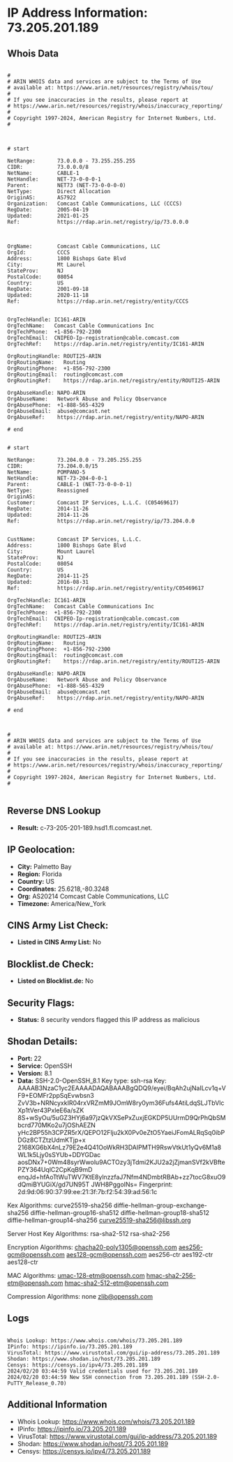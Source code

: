 # IP Address Information: 73.205.201.189

## Whois Data
```

#
# ARIN WHOIS data and services are subject to the Terms of Use
# available at: https://www.arin.net/resources/registry/whois/tou/
#
# If you see inaccuracies in the results, please report at
# https://www.arin.net/resources/registry/whois/inaccuracy_reporting/
#
# Copyright 1997-2024, American Registry for Internet Numbers, Ltd.
#



# start

NetRange:       73.0.0.0 - 73.255.255.255
CIDR:           73.0.0.0/8
NetName:        CABLE-1
NetHandle:      NET-73-0-0-0-1
Parent:         NET73 (NET-73-0-0-0-0)
NetType:        Direct Allocation
OriginAS:       AS7922
Organization:   Comcast Cable Communications, LLC (CCCS)
RegDate:        2005-04-19
Updated:        2021-01-25
Ref:            https://rdap.arin.net/registry/ip/73.0.0.0



OrgName:        Comcast Cable Communications, LLC
OrgId:          CCCS
Address:        1800 Bishops Gate Blvd
City:           Mt Laurel
StateProv:      NJ
PostalCode:     08054
Country:        US
RegDate:        2001-09-18
Updated:        2020-11-18
Ref:            https://rdap.arin.net/registry/entity/CCCS


OrgTechHandle: IC161-ARIN
OrgTechName:   Comcast Cable Communications Inc
OrgTechPhone:  +1-856-792-2300 
OrgTechEmail:  CNIPEO-Ip-registration@cable.comcast.com
OrgTechRef:    https://rdap.arin.net/registry/entity/IC161-ARIN

OrgRoutingHandle: ROUTI25-ARIN
OrgRoutingName:   Routing
OrgRoutingPhone:  +1-856-792-2300 
OrgRoutingEmail:  routing@comcast.com
OrgRoutingRef:    https://rdap.arin.net/registry/entity/ROUTI25-ARIN

OrgAbuseHandle: NAPO-ARIN
OrgAbuseName:   Network Abuse and Policy Observance
OrgAbusePhone:  +1-888-565-4329 
OrgAbuseEmail:  abuse@comcast.net
OrgAbuseRef:    https://rdap.arin.net/registry/entity/NAPO-ARIN

# end


# start

NetRange:       73.204.0.0 - 73.205.255.255
CIDR:           73.204.0.0/15
NetName:        POMPANO-5
NetHandle:      NET-73-204-0-0-1
Parent:         CABLE-1 (NET-73-0-0-0-1)
NetType:        Reassigned
OriginAS:       
Customer:       Comcast IP Services, L.L.C. (C05469617)
RegDate:        2014-11-26
Updated:        2014-11-26
Ref:            https://rdap.arin.net/registry/ip/73.204.0.0


CustName:       Comcast IP Services, L.L.C.
Address:        1800 Bishops Gate Blvd
City:           Mount Laurel
StateProv:      NJ
PostalCode:     08054
Country:        US
RegDate:        2014-11-25
Updated:        2016-08-31
Ref:            https://rdap.arin.net/registry/entity/C05469617

OrgTechHandle: IC161-ARIN
OrgTechName:   Comcast Cable Communications Inc
OrgTechPhone:  +1-856-792-2300 
OrgTechEmail:  CNIPEO-Ip-registration@cable.comcast.com
OrgTechRef:    https://rdap.arin.net/registry/entity/IC161-ARIN

OrgRoutingHandle: ROUTI25-ARIN
OrgRoutingName:   Routing
OrgRoutingPhone:  +1-856-792-2300 
OrgRoutingEmail:  routing@comcast.com
OrgRoutingRef:    https://rdap.arin.net/registry/entity/ROUTI25-ARIN

OrgAbuseHandle: NAPO-ARIN
OrgAbuseName:   Network Abuse and Policy Observance
OrgAbusePhone:  +1-888-565-4329 
OrgAbuseEmail:  abuse@comcast.net
OrgAbuseRef:    https://rdap.arin.net/registry/entity/NAPO-ARIN

# end



#
# ARIN WHOIS data and services are subject to the Terms of Use
# available at: https://www.arin.net/resources/registry/whois/tou/
#
# If you see inaccuracies in the results, please report at
# https://www.arin.net/resources/registry/whois/inaccuracy_reporting/
#
# Copyright 1997-2024, American Registry for Internet Numbers, Ltd.
#


```
## Reverse DNS Lookup
- **Result:** c-73-205-201-189.hsd1.fl.comcast.net.

## IP Geolocation:
- **City:** Palmetto Bay
- **Region:** Florida
- **Country:** US
- **Coordinates:** 25.6218,-80.3248
- **Org:** AS20214 Comcast Cable Communications, LLC
- **Timezone:** America/New_York

## CINS Army List Check:
- **Listed in CINS Army List:** 
No

## Blocklist.de Check:
- **Listed on Blocklist.de:** 
No

## Security Flags:
- **Status:** 8 security vendors flagged this IP address as malicious

## Shodan Details:
- **Port:** 22
- **Service:** OpenSSH
- **Version:** 8.1
- **Data:** SSH-2.0-OpenSSH_8.1
Key type: ssh-rsa
Key: AAAAB3NzaC1yc2EAAAADAQABAAABgQDQ9/eyei/BqAh2ujNaILcv1q+VF9+EOMFr2ppSqEvwbsn3
ZvV3b+NRNcyxkIR04rxVRZmM9JOmW8ry0ym36Fufs4AtiLdqSLJTbVlcXp1tVer43PxleE6a/sZK
8S+wSyOu/5uGZ3HYj6a97jzQkVXSePxZuxjEGKDP5UUrmD9QrPhQbSMbcrd770MKo2u7jOShAEZN
yHc2BP55h3CPZR5rX/QEPO12Flju2kX0Pv0eZtO5YaeiJFomALRqSq0ibPDGz8CTZtzUdmKTjp+x
2168XG6bX4nLz79E2e4Q41OoWkRH3DAIPMTH9RswVtkUt1yQv6M1a8WL1k5Ljy0sSYUb+DDYGDac
aosDNx7+0Wm48syrWwolu9ACTOzy3jTdmi2KJU2a2jZjmanSVf2kVBftePZY364UqlC2CpKqB9mD
enqJd+hfAoTtWuTWV7KtE8ylnzzfaJ7Nfm4NDmbtRBAb+zz7tocG8xuO9dQmiBYUGiX/gd7UN95T
JWH8PggoINs=
Fingerprint: 2d:9d:06:90:37:99:ee:21:3f:7b:f2:54:39:ad:56:1c

Kex Algorithms:
	curve25519-sha256
	diffie-hellman-group-exchange-sha256
	diffie-hellman-group16-sha512
	diffie-hellman-group18-sha512
	diffie-hellman-group14-sha256
	curve25519-sha256@libssh.org

Server Host Key Algorithms:
	rsa-sha2-512
	rsa-sha2-256

Encryption Algorithms:
	chacha20-poly1305@openssh.com
	aes256-gcm@openssh.com
	aes128-gcm@openssh.com
	aes256-ctr
	aes192-ctr
	aes128-ctr

MAC Algorithms:
	umac-128-etm@openssh.com
	hmac-sha2-256-etm@openssh.com
	hmac-sha2-512-etm@openssh.com

Compression Algorithms:
	none
	zlib@openssh.com


## Logs
```

Whois Lookup: https://www.whois.com/whois/73.205.201.189
IPinfo: https://ipinfo.io/73.205.201.189
VirusTotal: https://www.virustotal.com/gui/ip-address/73.205.201.189
Shodan: https://www.shodan.io/host/73.205.201.189
Censys: https://censys.io/ipv4/73.205.201.189
2024/02/20 03:44:59 Valid credentials used for 73.205.201.189
2024/02/20 03:44:59 New SSH connection from 73.205.201.189 (SSH-2.0-PuTTY_Release_0.70)

```
## Additional Information
- Whois Lookup: https://www.whois.com/whois/73.205.201.189
- IPinfo: https://ipinfo.io/73.205.201.189
- VirusTotal: https://www.virustotal.com/gui/ip-address/73.205.201.189
- Shodan: https://www.shodan.io/host/73.205.201.189
- Censys: https://censys.io/ipv4/73.205.201.189

